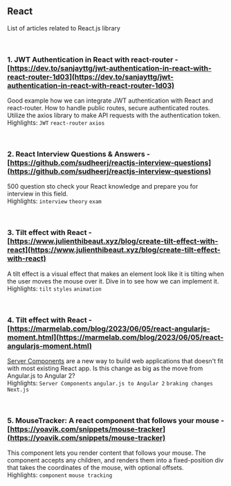 ﻿## React

List of articles related to React.js library

<br/>

### **1. JWT Authentication in React with react-router** - [https://dev.to/sanjayttg/jwt-authentication-in-react-with-react-router-1d03](https://dev.to/sanjayttg/jwt-authentication-in-react-with-react-router-1d03)
Good example how we can integrate JWT authentication with React and react-router. How to handle public routes, secure authenticated routes. 
Utilize the axios library to make API requests with the authentication token. \
Highlights: `JWT`  `react-router` `axios`

<br/>

### **2. React Interview Questions & Answers** - [https://github.com/sudheerj/reactjs-interview-questions](https://github.com/sudheerj/reactjs-interview-questions)
500 question sto check your React knowledge and prepare you for interview in this field. \
Highlights: `interview`  `theory` `exam`

<br/>

### **3. Tilt effect with React** - [https://www.julienthibeaut.xyz/blog/create-tilt-effect-with-react](https://www.julienthibeaut.xyz/blog/create-tilt-effect-with-react)
A tilt effect is a visual effect that makes an element look like it is tilting when the user moves the mouse over it. Dive in to see how we can implement it. \
Highlights: `tilt` `styles`  `animation`

<br/>

### **4. Tilt effect with React** - [https://marmelab.com/blog/2023/06/05/react-angularjs-moment.html](https://marmelab.com/blog/2023/06/05/react-angularjs-moment.html)
[Server Components](https://nextjs.org/docs/getting-started/react-essentials#server-components) are a new way to build web applications that doesn't fit with most existing React app.
Is this change as big as the move from Angular.js to Angular 2?  \
Highlights: `Server Components` `angular.js to Angular 2`  `braking changes` `Next.js`

<br/>

### **5. MouseTracker: A react component that follows your mouse** - [https://yoavik.com/snippets/mouse-tracker](https://yoavik.com/snippets/mouse-tracker)
This component lets you render content that follows your mouse. The component accepts any children, and renders them into a fixed-position div that takes the coordinates of the mouse, with optional offsets.  \
Highlights: `component` `mouse tracking`